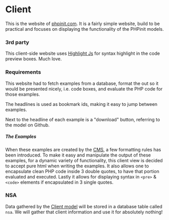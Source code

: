 # Client

This is the website of [phpinit.com](https://phpinit.com). It is a fairly simple website, build to be practical and focuses on displaying the functionality of the PHPinit models.

### 3rd party
This client-side website uses [Highlight Js](https://highlightjs.org) for syntax highlight in the code preview boxes. Much love.

### Requirements
This website had to fetch examples from a database, format the out so it would be presented nicely, i.e. code boxes, and evaluate the PHP code for those examples.

The headlines is used as bookmark ids, making it easy to jump between examples.

Next to the headline of each example is a "download" button, referring to the model on Github.

##### The Examples
When these examples are created by the [CMS](../cms), a few formatting rules has been introduced. To make it easy and manipulate the output of these examples, for a dynamic variety of functionality, this client view is decided to accept pure html when writing the examples. It also allows one to encapsulate clean PHP code inside 3 double quotes, to have that portion evaluated and executed. Lastly it allows for displaying syntax in `<pre>` & `<code>` elements if encapsulated in 3 single quotes.

### NSA
Data gathered by the [Client model](https://phpinit.com/#Client) will be stored in a database table called `nsa`. We will gather that client information and use it for absolutely nothing!